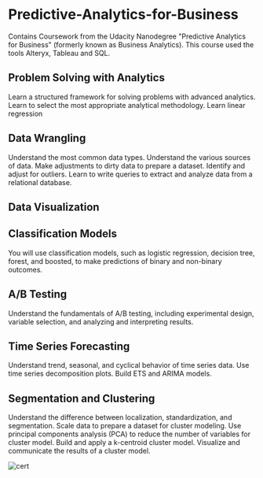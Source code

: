 # Predictive-Analytics-for-Business
Contains Coursework from the Udacity Nanodegree "Predictive Analytics for Business" (formerly known as Business Analytics). This course used the tools Alteryx, Tableau and SQL.

## Problem Solving with Analytics
Learn a structured framework for solving problems with advanced analytics. Learn to select the most appropriate analytical methodology. Learn linear regression

## Data Wrangling
Understand the most common data types. Understand the various sources of data. Make adjustments to dirty data to prepare a dataset. Identify and adjust for outliers. Learn to write queries to extract and analyze data from a relational database. 

## Data Visualization

## Classification Models
You will use classification models, such as logistic regression, decision tree, forest, and boosted, to make predictions of binary and non-binary outcomes.

## A/B Testing
Understand the fundamentals of A/B testing, including experimental design, variable selection, and analyzing and interpreting results.

## Time Series Forecasting
Understand trend, seasonal, and cyclical behavior of time series data. Use time series decomposition plots. Build ETS and ARIMA models.

## Segmentation and Clustering
Understand the difference between localization, standardization, and segmentation. Scale data to prepare a dataset for cluster modeling. Use principal components analysis (PCA) to reduce the number of variables for cluster model. Build and apply a k-centroid cluster model. Visualize and communicate the results of a cluster model.


![cert](https://github.com/SJG88/Predictive-Analytics-for-Business/blob/master/Certificate.jpg)
